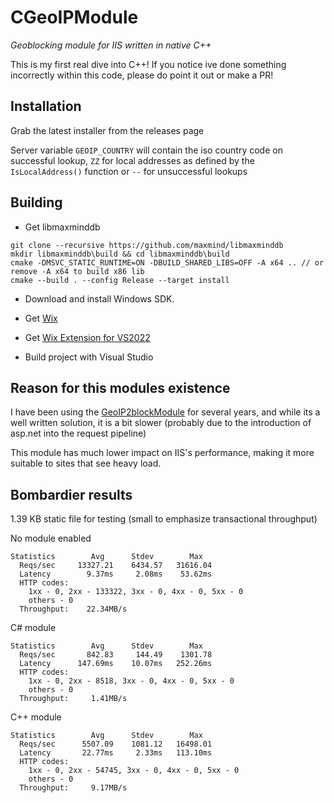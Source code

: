 # CGeoIPModule
 _Geoblocking module for IIS written in native C++_
 
 This is my first real dive into C++! If you notice ive done something incorrectly within this code, please do point it out or make a PR!

## Installation

Grab the latest installer from the releases page

Server variable `GEOIP_COUNTRY` will contain the iso country code on successful lookup, `ZZ` for local addresses as defined by the `IsLocalAddress()` function or `--` for unsuccessful lookups

## Building

- Get libmaxminddb
```
git clone --recursive https://github.com/maxmind/libmaxminddb
mkdir libmaxminddb\build && cd libmaxminddb\build
cmake -DMSVC_STATIC_RUNTIME=ON -DBUILD_SHARED_LIBS=OFF -A x64 .. // or remove -A x64 to build x86 lib
cmake --build . --config Release --target install
```

- Download and install Windows SDK.

- Get [Wix](https://github.com/wixtoolset/wix3/releases)

- Get [Wix Extension for VS2022](https://marketplace.visualstudio.com/items?itemName=WixToolset.WixToolsetVisualStudio2022Extension)

- Build project with Visual Studio

## Reason for this modules existence
I have been using the [GeoIP2blockModule](https://github.com/RvdHout/IIS-GeoIP2block-Module) for several years, and while its a well written solution, it is a bit slower (probably due to the introduction of asp.net into the request pipeline)

This module has much lower impact on IIS's performance, making it more suitable to sites that see heavy load.

## Bombardier results
1.39 KB static file for testing (small to emphasize transactional throughput)

No module enabled
```
Statistics        Avg      Stdev        Max
  Reqs/sec     13327.21    6434.57   31616.04
  Latency        9.37ms     2.08ms    53.62ms
  HTTP codes:
    1xx - 0, 2xx - 133322, 3xx - 0, 4xx - 0, 5xx - 0
    others - 0
  Throughput:    22.34MB/s
```

C# module
```
Statistics        Avg      Stdev        Max
  Reqs/sec       842.83     144.49    1301.78
  Latency      147.69ms    10.07ms   252.26ms
  HTTP codes:
    1xx - 0, 2xx - 8518, 3xx - 0, 4xx - 0, 5xx - 0
    others - 0
  Throughput:     1.41MB/s
```

C++ module
```
Statistics        Avg      Stdev        Max
  Reqs/sec      5507.09    1081.12   16498.01
  Latency       22.77ms     2.33ms   113.10ms
  HTTP codes:
    1xx - 0, 2xx - 54745, 3xx - 0, 4xx - 0, 5xx - 0
    others - 0
  Throughput:     9.17MB/s
```